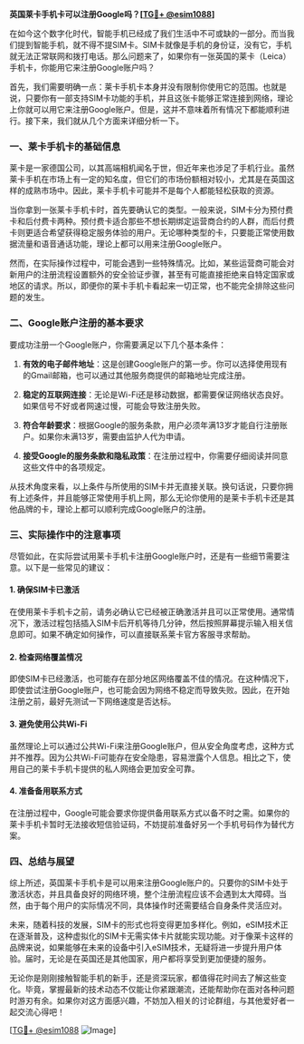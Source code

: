 **英国莱卡手机卡可以注册Google吗？[[TG💪+ @esim1088](https://t.me/s/esim1088)]**

在如今这个数字化时代，智能手机已经成了我们生活中不可或缺的一部分。而当我们提到智能手机，就不得不提SIM卡。SIM卡就像是手机的身份证，没有它，手机就无法正常联网和拨打电话。那么问题来了，如果你有一张英国的莱卡（Leica）手机卡，你能用它来注册Google账户吗？

首先，我们需要明确一点：莱卡手机卡本身并没有限制你使用它的范围。也就是说，只要你有一部支持SIM卡功能的手机，并且这张卡能够正常连接到网络，理论上你就可以用它来注册Google账户。但是，这并不意味着所有情况下都能顺利进行。接下来，我们就从几个方面来详细分析一下。

### **一、莱卡手机卡的基础信息**

莱卡是一家德国公司，以其高端相机闻名于世，但近年来也涉足了手机行业。虽然莱卡手机在市场上有一定的知名度，但它们的市场份额相对较小，尤其是在英国这样的成熟市场中。因此，莱卡手机卡可能并不是每个人都能轻松获取的资源。

当你拿到一张莱卡手机卡时，首先要确认它的类型。一般来说，SIM卡分为预付费卡和后付费卡两种。预付费卡适合那些不想长期绑定运营商合约的人群，而后付费卡则更适合希望获得稳定服务体验的用户。无论哪种类型的卡，只要能正常使用数据流量和语音通话功能，理论上都可以用来注册Google账户。

然而，在实际操作过程中，可能会遇到一些特殊情况。比如，某些运营商可能会对新用户的注册流程设置额外的安全验证步骤，甚至有可能直接拒绝来自特定国家或地区的请求。所以，即便你的莱卡手机卡看起来一切正常，也不能完全排除这些问题的发生。

### **二、Google账户注册的基本要求**

要成功注册一个Google账户，你需要满足以下几个基本条件：

1. **有效的电子邮件地址**：这是创建Google账户的第一步。你可以选择使用现有的Gmail邮箱，也可以通过其他服务商提供的邮箱地址完成注册。
   
2. **稳定的互联网连接**：无论是Wi-Fi还是移动数据，都需要保证网络状态良好。如果信号不好或者网速过慢，可能会导致注册失败。

3. **符合年龄要求**：根据Google的服务条款，用户必须年满13岁才能自行注册账户。如果你未满13岁，需要由监护人代为申请。

4. **接受Google的服务条款和隐私政策**：在注册过程中，你需要仔细阅读并同意这些文件中的各项规定。

从技术角度来看，以上条件与所使用的SIM卡并无直接关联。换句话说，只要你拥有上述条件，并且能够正常使用手机上网，那么无论你使用的是莱卡手机卡还是其他品牌的卡，理论上都可以顺利完成Google账户的注册。

### **三、实际操作中的注意事项**

尽管如此，在实际尝试用莱卡手机卡注册Google账户时，还是有一些细节需要注意。以下是一些常见的建议：

#### **1. 确保SIM卡已激活**
在使用莱卡手机卡之前，请务必确认它已经被正确激活并且可以正常使用。通常情况下，激活过程包括插入SIM卡后开机等待几分钟，然后按照屏幕提示输入相关信息即可。如果不确定如何操作，可以直接联系莱卡官方客服寻求帮助。

#### **2. 检查网络覆盖情况**
即使SIM卡已经激活，也可能存在部分地区网络覆盖不佳的情况。在这种情况下，即使尝试注册Google账户，也可能会因为网络不稳定而导致失败。因此，在开始注册之前，最好先测试一下网络速度是否达标。

#### **3. 避免使用公共Wi-Fi**
虽然理论上可以通过公共Wi-Fi来注册Google账户，但从安全角度考虑，这种方式并不推荐。因为公共Wi-Fi可能存在安全隐患，容易泄露个人信息。相比之下，使用自己的莱卡手机卡提供的私人网络会更加安全可靠。

#### **4. 准备备用联系方式**
在注册过程中，Google可能会要求你提供备用联系方式以备不时之需。如果你的莱卡手机卡暂时无法接收短信验证码，不妨提前准备好另一个手机号码作为替代方案。

### **四、总结与展望**

综上所述，英国莱卡手机卡是可以用来注册Google账户的。只要你的SIM卡处于激活状态，并且具备良好的网络环境，整个注册流程应该不会遇到太大障碍。当然，由于每个用户的实际情况不同，具体操作时还需要结合自身条件灵活应对。

未来，随着科技的发展，SIM卡的形式也将变得更加多样化。例如，eSIM技术正在逐渐普及，这种虚拟化的SIM卡无需实体卡片就能实现功能。对于像莱卡这样的品牌来说，如果能够在未来的设备中引入eSIM技术，无疑将进一步提升用户体验。届时，无论是在英国还是其他国家，用户都将享受到更加便捷的服务。

无论你是刚刚接触智能手机的新手，还是资深玩家，都值得花时间去了解这些变化。毕竟，掌握最新的技术动态不仅能让你紧跟潮流，还能帮助你在面对各种问题时游刃有余。如果你对这方面感兴趣，不妨加入相关的讨论群组，与其他爱好者一起交流心得吧！

[[TG💪+ @esim1088](https://t.me/s/esim1088) ![Image](https://i.postimg.cc/4NQfJmqS/Snipaste-2025-05-13-00-14-12.png)]